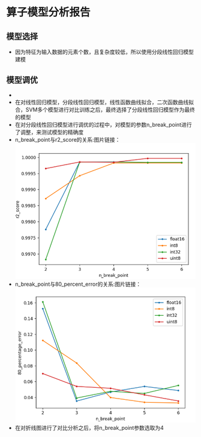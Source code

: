 # 算子模型分析报告
## 模型选择
+ 因为特征为输入数据的元素个数，且复杂度较低，所以使用分段线性回归模型建模
## 模型调优
+ 
+ 在对线性回归模型，分段线性回归模型，线性函数曲线拟合，二次函数曲线拟合，SVM多个模型进行对比训练之后，最终选择了分段线性回归模型作为最终的模型
+ 在对分段线性回归模型进行调优的过程中，对模型的参数n_break_point进行了调整，来测试模型的精确度
+ n_break_point与r2_score的关系:图片链接：![断点个数对r2_score的影响](image/断点个数对r2_score的影响.png)
+ n_break_point与80_percent_error的关系:图片链接：![image/断点个数对误差的影响](image/断点个数对误差的影响.png)
+ 在对折线图进行了对比分析之后，将n_break_point参数选取为4